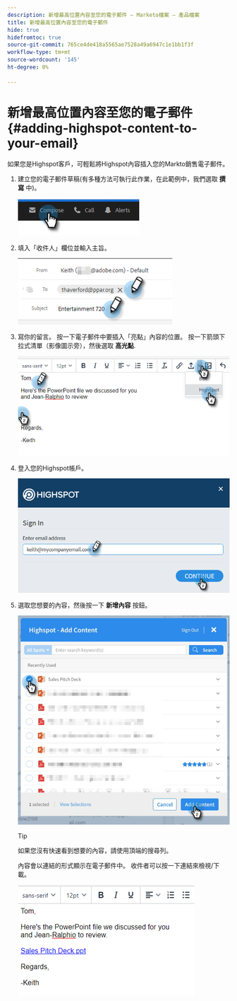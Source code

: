 ```yaml
---
description: 新增最高位置內容至您的電子郵件 — Marketo檔案 — 產品檔案
title: 新增最高位置內容至您的電子郵件
hide: true
hidefromtoc: true
source-git-commit: 765ce4de418a5565ae7528a49a6947c1e1bb1f3f
workflow-type: tm+mt
source-wordcount: '145'
ht-degree: 0%

---
```


# 新增最高位置內容至您的電子郵件 {#adding-highspot-content-to-your-email}

如果您是Highspot客戶，可輕鬆將Highspot內容插入您的Markto銷售電子郵件。

1. 建立您的電子郵件草稿(有多種方法可執行此作業，在此範例中，我們選取 **撰寫** 中)。

   ![](assets/adding-highspot-content-to-your-email-1.png)

1. 填入「收件人」欄位並輸入主旨。

   ![](assets/adding-highspot-content-to-your-email-2.png)

1. 寫你的留言。 按一下電子郵件中要插入「亮點」內容的位置。 按一下箭頭下拉式清單（影像圖示旁），然後選取 **高光點**.

   ![](assets/adding-highspot-content-to-your-email-3.png)

1. 登入您的Highspot帳戶。

   ![](assets/adding-highspot-content-to-your-email-4.png)

1. 選取您想要的內容，然後按一下 **新增內容** 按鈕。

   ![](assets/adding-highspot-content-to-your-email-5.png)

   >[!TIP]
   >
   >如果您沒有快速看到想要的內容，請使用頂端的搜尋列。

   內容會以連結的形式顯示在電子郵件中。 收件者可以按一下連結來檢視/下載。

   ![](assets/adding-highspot-content-to-your-email-6.png)
